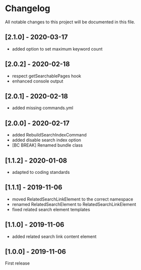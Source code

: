 # Changelog
All notable changes to this project will be documented in this file.

## [2.1.0] - 2020-03-17
* added option to set maximum keyword count

## [2.0.2] - 2020-02-18
* respect getSearchablePages hook
* enhanced console output

## [2.0.1] - 2020-02-18
* added missing commands.yml

## [2.0.0] - 2020-02-17
* added RebuildSearchIndexCommand
* added disable search index option
* [BC BREAK] Renamed bundle class

## [1.1.2] - 2020-01-08
* adapted to coding standards

## [1.1.1] - 2019-11-06

* moved RelatedSearchLinkElement to the correct namespace
* renamed RelatedSearchElement to RelatedSearchLinkElement
* fixed related search element templates

## [1.1.0] - 2019-11-06

* added related search link content element

## [1.0.0] - 2019-11-06

First release